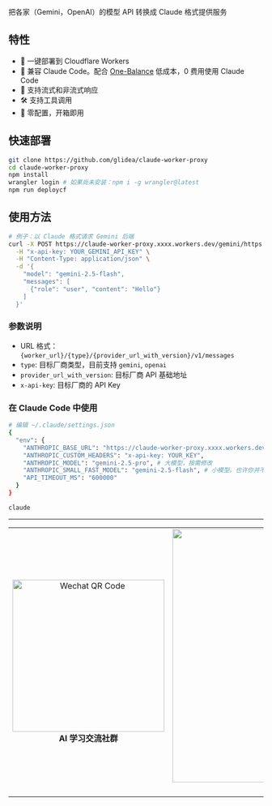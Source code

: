 把各家（Gemini，OpenAI）的模型 API 转换成 Claude 格式提供服务

## 特性

- 🚀 一键部署到 Cloudflare Workers
- 🔄 兼容 Claude Code。配合 [One-Balance](https://github.com/glidea/one-balance) 低成本，0 费用使用 Claude Code
- 📡 支持流式和非流式响应
- 🛠️ 支持工具调用
- 🎯 零配置，开箱即用

## 快速部署

```bash
git clone https://github.com/glidea/claude-worker-proxy
cd claude-worker-proxy
npm install
wrangler login # 如果尚未安装：npm i -g wrangler@latest
npm run deploycf
```

## 使用方法

```bash
# 例子：以 Claude 格式请求 Gemini 后端
curl -X POST https://claude-worker-proxy.xxxx.workers.dev/gemini/https://generativelanguage.googleapis.com/v1beta/v1/messages \
  -H "x-api-key: YOUR_GEMINI_API_KEY" \
  -H "Content-Type: application/json" \
  -d '{
    "model": "gemini-2.5-flash",
    "messages": [
      {"role": "user", "content": "Hello"}
    ]
  }'
```

### 参数说明

- URL 格式：`{worker_url}/{type}/{provider_url_with_version}/v1/messages`
- `type`: 目标厂商类型，目前支持 `gemini`, `openai`
- `provider_url_with_version`: 目标厂商 API 基础地址
- `x-api-key`: 目标厂商的 API Key

### 在 Claude Code 中使用

```bash
# 编辑 ~/.claude/settings.json
{
  "env": {
    "ANTHROPIC_BASE_URL": "https://claude-worker-proxy.xxxx.workers.dev/gemini/https://xxx.com/v1beta", # https://xxx.com/v1beta： 注意带版本号；需要支持函数调用！
    "ANTHROPIC_CUSTOM_HEADERS": "x-api-key: YOUR_KEY",
    "ANTHROPIC_MODEL": "gemini-2.5-pro", # 大模型，按需修改
    "ANTHROPIC_SMALL_FAST_MODEL": "gemini-2.5-flash", # 小模型。也许你并不需要 ccr 那么强大的 route
    "API_TIMEOUT_MS": "600000"
  }
}

claude
```

---

<table>
  <tr>
    <td align="center">
      <img src="https://github.com/glidea/zenfeed/blob/main/docs/images/wechat.png?raw=true" alt="Wechat QR Code" width="300">
      <br>
      <strong>AI 学习交流社群</strong>
    </td>
    <td align="center">
      <img src="https://github.com/glidea/zenfeed/blob/main/docs/images/sponsor.png?raw=true" width="500">
      <br>
      <strong><a href="https://afdian.com/a/glidea">请杯奶茶 🧋</a></strong>
    </td>
  </tr>
</table>
